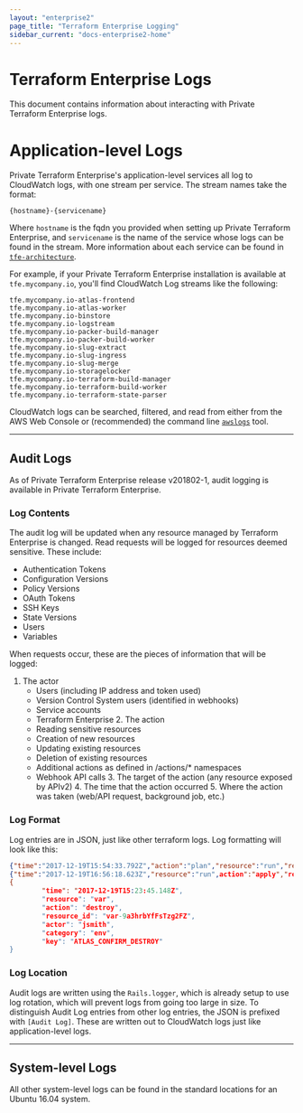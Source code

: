 ```yaml
---
layout: "enterprise2"
page_title: "Terraform Enterprise Logging"
sidebar_current: "docs-enterprise2-home"
---
```


# Terraform Enterprise Logs

This document contains information about interacting with Private Terraform Enterprise logs.

# Application-level Logs

Private Terraform Enterprise's application-level services all log to CloudWatch logs, with one stream per service. The stream names take the format:

```
{hostname}-{servicename}
```

Where `hostname` is the fqdn you provided when setting up Private Terraform Enterprise, and `servicename` is the name of the service whose logs can be found in the stream. More information about each service can be found in [`tfe-architecture`](#private-terraform-enterprise-architecture).

For example, if your Private Terraform Enterprise installation is available at `tfe.mycompany.io`, you'll find CloudWatch Log streams like the following:

```
tfe.mycompany.io-atlas-frontend
tfe.mycompany.io-atlas-worker
tfe.mycompany.io-binstore
tfe.mycompany.io-logstream
tfe.mycompany.io-packer-build-manager
tfe.mycompany.io-packer-build-worker
tfe.mycompany.io-slug-extract
tfe.mycompany.io-slug-ingress
tfe.mycompany.io-slug-merge
tfe.mycompany.io-storagelocker
tfe.mycompany.io-terraform-build-manager
tfe.mycompany.io-terraform-build-worker
tfe.mycompany.io-terraform-state-parser
```

CloudWatch logs can be searched, filtered, and read from either from the AWS Web Console or (recommended) the command line [`awslogs`](https://github.com/jorgebastida/awslogs) tool.

---

## Audit Logs

As of Private Terraform Enterprise release v201802-1, audit logging is available in Private Terraform Enterprise. 

### Log Contents

The audit log will be updated when any resource managed by Terraform Enterprise is changed. Read requests will be logged for resources deemed sensitive. These include:

  * Authentication Tokens
  * Configuration Versions
  * Policy Versions
  * OAuth Tokens
  * SSH Keys
  * State Versions
  * Users
  * Variables


When requests occur, these are the pieces of information that will be logged:

  1. The actor
		* Users (including IP address and token used)
		* Version Control System users (identified in webhooks)
		* Service accounts
		* Terraform Enterprise
	2. The action
		* Reading sensitive resources
		* Creation of new resources
		* Updating existing resources
		* Deletion of existing resources
		* Additional actions as defined in /actions/* namespaces
		* Webhook API calls
	3. The target of the action (any resource exposed by APIv2)
	4. The time that the action occurred
	5. Where the action was taken (web/API request, background job, etc.)

### Log Format

Log entries are in JSON, just like other terraform logs. Log formatting will look like this: 

``` json
{"time":"2017-12-19T15:54:33.792Z","action":"plan","resource":"run","resource_id":"run-RgPD6h3tdpj9GaHG","actor":"gh-webhooks-tfe-dev-v2"}
{"time":"2017-12-19T16:56:18.623Z","resource":"run",action":"apply","resource_id":"run-RgPD6h3tdpj9GaHG","actor":"johnsmith"}
{
		"time": "2017-12-19T15:23:45.148Z",
		"resource": "var",
		"action": "destroy",
		"resource_id": "var-9a3hrbYfFsTzg2FZ",
		"actor": "jsmith",
		"category": "env",
		"key": "ATLAS_CONFIRM_DESTROY"
}
```

### Log Location

Audit logs are written using the `Rails.logger`, which is already setup to use log rotation, which will prevent logs from going too large in size. To distinguish Audit Log entries from other log entries, the JSON is prefixed with `[Audit Log]`. These are written out to CloudWatch logs just like application-level logs.

---

## System-level Logs

All other system-level logs can be found in the standard locations for an Ubuntu 16.04 system.
